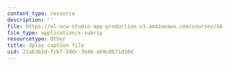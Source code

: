 ```yaml
---
content_type: resource
description: ''
file: https://ol-ocw-studio-app-production.s3.amazonaws.com/courses/16-90-computational-methods-in-aerospace-engineering-spring-2014/21a63b1dfcbf2ddc3e46e69c0b71d10d_8ulQDwKTBOc.srt
file_type: application/x-subrip
resourcetype: Other
title: 3play caption file
uid: 21a63b1d-fcbf-2ddc-3e46-e69c0b71d10d
---
```

